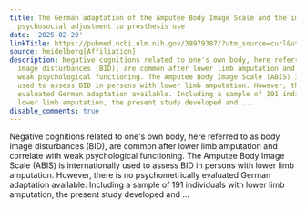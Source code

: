 ```yaml
---
title: The German adaptation of the Amputee Body Image Scale and the importance of
  psychosocial adjustment to prosthesis use
date: '2025-02-20'
linkTitle: https://pubmed.ncbi.nlm.nih.gov/39979387/?utm_source=curl&utm_medium=rss&utm_campaign=pubmed-2&utm_content=1FakS-2QOkCT8HsMOQP1bCRQ4YzyumYOmxmF0moLsQ3dFB1E9V&fc=20220326224207&ff=20250221170849&v=2.18.0.post9+e462414
source: heidelberg[Affiliation]
description: Negative cognitions related to one's own body, here referred to as body
  image disturbances (BID), are common after lower limb amputation and correlate with
  weak psychological functioning. The Amputee Body Image Scale (ABIS) is internationally
  used to assess BID in persons with lower limb amputation. However, there is no psychometrically
  evaluated German adaptation available. Including a sample of 191 individuals with
  lower limb amputation, the present study developed and ...
disable_comments: true
---
```

Negative cognitions related to one's own body, here referred to as body image disturbances (BID), are common after lower limb amputation and correlate with weak psychological functioning. The Amputee Body Image Scale (ABIS) is internationally used to assess BID in persons with lower limb amputation. However, there is no psychometrically evaluated German adaptation available. Including a sample of 191 individuals with lower limb amputation, the present study developed and ...